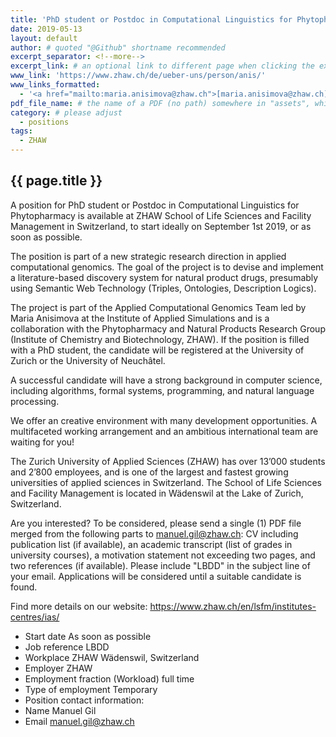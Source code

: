 ```yaml
---
title: 'PhD student or Postdoc in Computational Linguistics for Phytopharmacy'
date: 2019-05-13
layout: default
author: # quoted "@Github" shortname recommended
excerpt_separator: <!--more-->
excerpt_link: # an optional link to different page when clicking the excerpt
www_link: 'https://www.zhaw.ch/de/ueber-uns/person/anis/'
www_links_formatted:
  - '<a href="mailto:maria.anisimova@zhaw.ch">[maria.anisimova@zhaw.ch]</a>'
pdf_file_name: # the name of a PDF (no path) somewhere in "assets", which will be auto-linked
category: # please adjust
  - positions
tags:
  - ZHAW
---
```


## {{ page.title }}

A position for PhD student or Postdoc in Computational Linguistics for Phytopharmacy is available at ZHAW School of Life Sciences and Facility Management in Switzerland, to start ideally on September 1st 2019, or as soon as possible.

The position is part of a new strategic research direction in applied
computational genomics. The goal of the project is to devise and implement a 
literature-based discovery system for natural product drugs, presumably using 
Semantic Web Technology (Triples, Ontologies, Description Logics).
 
The project is part of the Applied Computational Genomics Team led by Maria Anisimova at the
Institute of Applied Simulations and is a collaboration 
with the Phytopharmacy and Natural Products Research Group 
(Institute of Chemistry and Biotechnology, ZHAW). 
If the position is filled with a PhD student, the candidate will be registered at the 
University of Zurich or the University of Neuchâtel.

<!--more-->

A successful candidate will have a strong background in computer
science, including algorithms, formal systems, programming, and
natural language processing.
 
We offer an creative environment with many development
opportunities. A multifaceted working arrangement and an ambitious
international team are waiting for you!
 
The Zurich University of Applied Sciences (ZHAW) has over 13’000 students and
2’800 employees, and is one of the largest and fastest growing universities 
of applied sciences in Switzerland. The School of Life Sciences 
and Facility Management is located in Wädenswil at the Lake of Zurich, Switzerland.
 
Are you interested?
To be considered, please send a single (1) PDF file merged from the
following parts to manuel.gil@zhaw.ch: CV including publication list
(if available), an academic transcript (list of grades in
university courses), a motivation statement not exceeding two pages,
and two references (if available). Please include "LBDD" in the subject line of your
email. Applications will be considered until a suitable candidate is
found.
 
Find more details on our website: https://www.zhaw.ch/en/lsfm/institutes-centres/ias/

* Start date	As soon as possible
* Job reference	LBDD
* Workplace	ZHAW Wädenswil, Switzerland
* Employer	ZHAW
* Employment fraction (Workload)	full time
* Type of employment	Temporary
* Position contact information: 
* Name	Manuel Gil
* Email	manuel.gil@zhaw.ch

